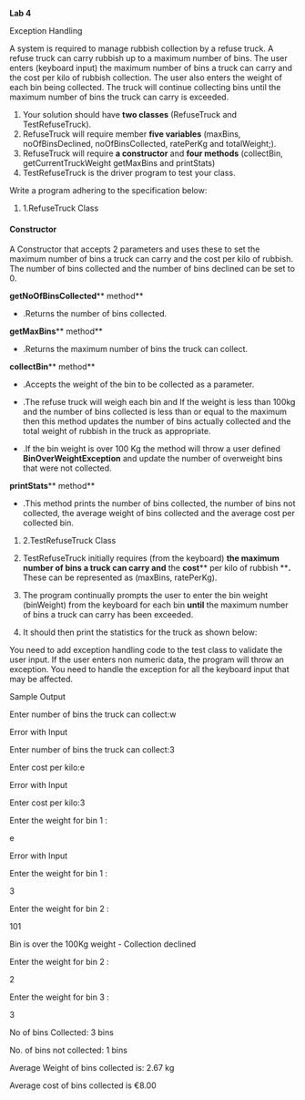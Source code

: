 **Lab 4**

Exception Handling

A system is required to manage rubbish collection by a refuse truck.  A refuse truck can carry rubbish up to a maximum number of bins. The user enters (keyboard input) the maximum number of bins a truck can carry and the cost per kilo of rubbish collection.  The user also enters the weight of each bin being collected.  The truck will continue collecting bins until the maximum number of bins the truck can carry is exceeded.

1. Your solution should have **two classes** (RefuseTruck and TestRefuseTruck).
2. RefuseTruck will require member **five variables** (maxBins, noOfBinsDeclined, noOfBinsCollected, ratePerKg and totalWeight;).
3. RefuseTruck will require **a constructor** and **four methods** (collectBin, getCurrentTruckWeight getMaxBins and printStats)
4. TestRefuseTruck is the driver program to test your class.

Write a program adhering to the specification below:

1. 1.RefuseTruck Class

#### Constructor

A Constructor that accepts 2 parameters and uses these to set the maximum number of bins a truck can carry and the cost per kilo of rubbish.  The number of bins collected and the number of bins declined can be set to 0.

**getNoOfBinsCollected**** method**

- .Returns the number of bins collected.

**getMaxBins**** method**

- .Returns the maximum number of bins the truck can collect.

**collectBin**** method**

- .Accepts the weight of the bin to be collected as a parameter.

- .The refuse truck will weigh each bin and If the weight is less than 100kg and the number of bins collected is less than or equal to the maximum then this method updates the number of bins actually collected and the total weight of rubbish in the truck as appropriate.

- .If the bin weight is over 100 Kg the method will throw a user defined **BinOverWeightException** and update the number of overweight bins that were not collected.





**printStats**** method**

- .This method prints the number of bins collected, the number of bins not collected, the average weight of bins collected and the average cost per collected bin.

1. 2.TestRefuseTruck Class

1. TestRefuseTruck initially requires (from the keyboard) **the maximum number of bins a truck can carry and** the **cost**** per kilo of rubbish ****.** These can be represented as (maxBins, ratePerKg).
2. The program continually prompts the user to enter the bin weight (binWeight) from the keyboard for each bin **until** the maximum number of bins a truck can carry has been exceeded.
3. It should then print the statistics for the truck as shown below:

You need to add exception handling code to the test class to validate the user input. If the user enters non numeric data, the program will throw an exception. You need to handle the exception for all the keyboard input that may be affected.

Sample Output

Enter number of bins the truck can collect:w

Error with Input

Enter number of bins the truck can collect:3

Enter cost per kilo:e

Error with Input

Enter cost per kilo:3

 Enter the weight for  bin 1 :

e

Error with Input

 Enter the weight for  bin 1 :

3

 Enter the weight for  bin 2 :

101

Bin is over the 100Kg weight - Collection declined

 Enter the weight for  bin 2 :

2

 Enter the weight for  bin 3 :

3

No of bins Collected: 3 bins

No. of bins not collected: 1 bins

Average Weight of bins collected is: 2.67 kg

Average cost of bins collected is €8.00
